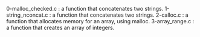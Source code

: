 0-malloc_checked.c : a function that concatenates two strings.
1-string_nconcat.c : a function that concatenates two strings.
2-calloc.c : a function that allocates memory for an array, using malloc.
3-array_range.c : a function that creates an array of integers.
